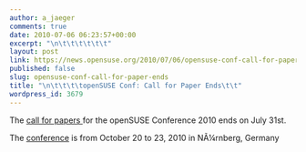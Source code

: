 ```yaml
---
author: a_jaeger
comments: true
date: 2010-07-06 06:23:57+00:00
excerpt: "\n\t\t\t\t\t\t"
layout: post
link: https://news.opensuse.org/2010/07/06/opensuse-conf-call-for-paper-ends/
published: false
slug: opensuse-conf-call-for-paper-ends
title: "\n\t\t\t\topenSUSE Conf: Call for Paper Ends\t\t"
wordpress_id: 3679
---
```

The [call for papers ](http://en.opensuse.org/openSUSE:Conference_call_for_papers)for the openSUSE Conference 2010 ends on July 31st.

The [conference](http://en.opensuse.org/openSUSE:Conference) is from October 20 to 23, 2010 in NÃ¼rnberg, Germany		
